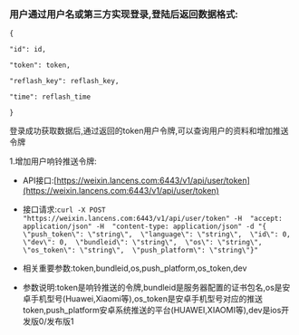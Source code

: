 ### 用户通过用户名或第三方实现登录,登陆后返回数据格式:

`{`

`"id": id,`

`"token": token,`

`"reflash_key": reflash_key,`

`"time": reflash_time`

`}`

登录成功获取数据后,通过返回的token用户令牌,可以查询用户的资料和增加推送令牌

1.增加用户响铃推送令牌:

* API接口:[https://weixin.lancens.com:6443/v1/api/user/token](https://weixin.lancens.com:6443/v1/api/user/token)

* 接口请求:`curl -X POST "https://weixin.lancens.com:6443/v1/api/user/token" -H  "accept: application/json" -H  "content-type: application/json" -d "{  \"push_token\": \"string\",  \"language\": \"string\",  \"id\": 0,  \"dev\": 0,  \"bundleid\": \"string\",  \"os\": \"string\",  \"os_token\": \"string\",  \"push_platform\": \"string\"}"`

* 相关重要参数:token,bundleid,os,push\_platform,os\_token,dev

* 参数说明:token是响铃推送的令牌,bundleid是服务器配置的证书包名,os是安卓手机型号\(Huawei,Xiaomi等\),os\_token是安卓手机型号对应的推送token,push\_platform安卓系统推送的平台\(HUAWEI,XIAOMI等\),dev是ios开发版0/发布版1



